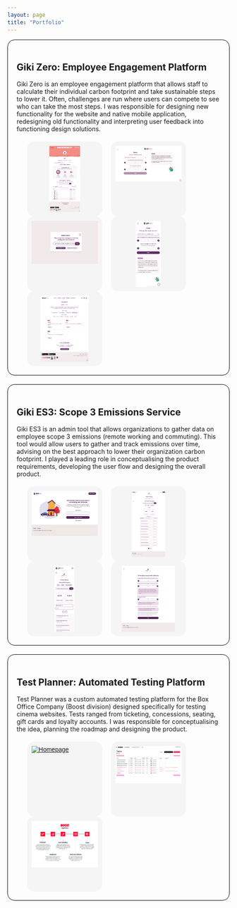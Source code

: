 ```yaml
---
layout: page
title: "Portfolio"
---
```

<style>
.lb-album{
	width: 100%;
    display: table;
	margin: 0 auto;
	font-family: 'BebasNeueRegular', 'Arial Narrow', Arial, sans-serif;
    list-style-type: none;
    margin-top: 20px;

}
.lb-album li{
	float: left;
	margin-right: 20px;
	position: relative;
    list-style-type: none;
}
.lb-album li > a,
.lb-album li > a img{
	display: block;
}
.lb-album li > a{
	width: 150px;
	height: 150px;
	position: relative;
	padding: 10px;
	background: #F5F5F5;
	border-radius: 16px;
    margin-bottom: 20px;
}

.lb-album li > a span{
	position: absolute;
	width: 150px;
	height: 150px;
	top: 10px;
	left: 10px;
	text-align: center;
	line-height: 150px;
	color: rgba(27,54,81,0.8);
	font-size: 24px;
	opacity: 0;
	background: 
		radial-gradient(
			center, 
			ellipse cover, 
			rgba(255,255,255,0.56) 0%,
			rgba(241,210,194,1) 100%
		);
	transition: opacity 0.3s linear;
}
.lb-album li > a:hover span{
	opacity: 1;
}

.lb-overlay{
	width: 0px;
	height: 0px;
	position: fixed;
	overflow: hidden;
	left: 0px;
	top: 0px;
	padding: 0px;
	z-index: 99;
	text-align: center;
	background: 
		radial-gradient(
			center, 
			ellipse cover, 
			rgba(255,255,255,0.56) 0%,
			rgba(241,210,194,1) 100%
		);
}

.lb-overlay > div{
	position: relative;
	color: rgba(27,54,81,0.8);
	width: 550px;
	height: 80px;
	margin: 40px auto 0px auto;
}
.lb-overlay div h3,
.lb-overlay div p{
	padding: 0px 20px;
	width: 200px;
	height: 60px;
}
.lb-overlay div h3{
	font-size: 36px;
	float: left;
	text-align: right;
	border-right: 1px solid rgba(27,54,81,0.4);
}
.lb-overlay div h3 span,
.lb-overlay div p{
	font-size: 16px;
	font-family: Constantia, Palatino, serif;
	font-style: italic;
}
.lb-overlay div h3 span{
	display: block;
	line-height: 6px;
}
.lb-overlay div p{
	font-size: 14px;
	text-align: left;
	float: left;
	width: 260px;
}

.lb-overlay a.lb-close{
	z-index: 1001;
	color: #000000;
	position: absolute;
	top: 100px;
	left: 50%;
	font-size: 15px;
	line-height: 26px;
	text-align: center;
	width: 126px;
	height: 23px;
	overflow: hidden;
	margin-left: -55px;
	opacity: 0;
    font-family: HKGrotesk-Medium;
}

.lb-overlay:target {
	width: auto;
	height: auto;
	bottom: 0px;
	right: 0px;
	padding: 80px 100px 120px 100px;
    background: #F5F5F5;
    overflow: scroll;
}

.lb-overlay:target img,
.lb-overlay:target a.lb-close{
	opacity: 1;
}

.lb-overlay:target img {
	animation: fadeInScale 1.2s ease-in-out;
    margin-top: 55px;
    width: 60% !important;
}

@keyframes fadeInScale {
  0% { transform: scale(0.6); opacity: 0; }
  100% { transform: scale(1); opacity: 1; }
}

.portfolio1 {
    border: 1px solid #000000;
    border-radius: 16px;
    padding: 20px;
    margin-bottom: 20px;
}

.portfolioimg {
    max-height: 100%;
}

.lb-album li > a, .lb-album li > a img {
    margin: 0 auto;
}

.portfoliomobile {
    max-width: 350px;
}

@media only screen and (min-device-width : 0px) and (max-device-width : 480px) and (orientation : portrait) { 

.lb-album li > a {
    width: 105px;
    height: 105px; 
    margin-bottom: 20px !important;
}

.lb-overlay:target img {
	animation: fadeInScale 1.2s ease-in-out;
    margin-top: 180px;
}

.lb-overlay a.lb-close {
    top: 130px;
}

.lb-overlay:target {
    padding: 0px;
}

}

</style>
<div class="portfolio1">
<h2>Giki Zero: Employee Engagement Platform</h2> 

Giki Zero is an employee engagement platform that allows staff to calculate their individual carbon footprint and take sustainable steps to lower it. Often, challenges are run where users can compete to see who can take the most steps. I was responsible for designing new functionality for the website and native mobile application, redesigning old functionality and interpreting user feedback into functioning design solutions. 

<ul class="lb-album">
	<li>
		<a href="#image-1">
			<img src="/assets/img/zero1.jpg" class="portfolioimg" alt="image01">
		</a>
        <div class="lb-overlay" id="image-1">
            <img src="/assets/img/zero1.jpg" alt="image01" />
            <a href="#page" class="lb-close">Return to Portfolio</a>    
        </div>
	</li>
	<li>
		<a href="#image-2">
			<img src="/assets/img/zero2.png" class="portfolioimg" alt="image01">
		</a>
        <div class="lb-overlay" id="image-2">
            <img src="/assets/img/zero2.png" alt="image01" />
            <a href="#page" class="lb-close">Return to Portfolio</a>    
        </div>
	</li>
    	<li>
		<a href="#image-3">
			<img src="/assets/img/zero3.png" class="portfolioimg" alt="image01">
		</a>
        <div class="lb-overlay" id="image-3">
            <img src="/assets/img/zero3.png" alt="image01" />
            <a href="#page" class="lb-close">Return to Portfolio</a>    
        </div>
	</li>
    	<li>
		<a href="#image-5">
			<img src="/assets/img/zero5.png" class="portfolioimg" alt="image01">
		</a>
        <div class="lb-overlay" id="image-5">
            <img src="/assets/img/zero5.png" class="portfoliomobile" alt="image01" />
            <a href="#page" class="lb-close">Return to Portfolio</a>    
        </div>
	</li>
    <li>
		<a href="#image-4">
			<img src="/assets/img/zero4.jpg" class="portfolioimg" alt="image01">
		</a>
        <div class="lb-overlay" id="image-4">
            <img src="/assets/img/zero4.jpg" alt="image01" />
            <a href="#page" class="lb-close">Return to Portfolio</a>    
        </div>
	</li>
</ul>
</div>
<div class="portfolio1">
<h2>Giki ES3: Scope 3 Emissions Service</h2> 

Giki ES3 is an admin tool that allows organizations to gather data on employee scope 3 emissions (remote working and commuting). This tool would allow users to gather and track emissions over time, advising on the best approach to lower their organization carbon footprint. I played a leading role in conceptualising the product requirements, developing the user flow and designing the overall product.

<ul class="lb-album">
	<li>
		<a href="#image-6">
			<img src="/assets/img/es1.png" class="portfolioimg" alt="image01">
		</a>
        <div class="lb-overlay" id="image-6">
            <img src="/assets/img/es1.png" alt="image01" />
            <a href="#page" class="lb-close">Return to Portfolio</a>    
        </div>
	</li>
	<li>
		<a href="#image-7">
			<img src="/assets/img/es2.jpg" class="portfolioimg" alt="image01">
		</a>
        <div class="lb-overlay" id="image-7">
            <img src="/assets/img/es2.jpg" alt="image01" />
            <a href="#page" class="lb-close">Return to Portfolio</a>    
        </div>
	</li>
    	<li>
		<a href="#image-8">
			<img src="/assets/img/es3.jpg" class="portfolioimg" alt="image01">
		</a>
        <div class="lb-overlay" id="image-8">
            <img src="/assets/img/es3.jpg" class="portfoliomobile" alt="image01" />
            <a href="#page" class="lb-close">Return to Portfolio</a>    
        </div>
	</li>
    	<li>
		<a href="#image-9">
			<img src="/assets/img/es4.jpg" class="portfolioimg" alt="image01">
		</a>
        <div class="lb-overlay" id="image-9">
            <img src="/assets/img/es4.jpg" alt="image01" />
            <a href="#page" class="lb-close">Return to Portfolio</a>    
        </div>
	</li>
</ul>
</div>
<div class="portfolio1">
<h2>Test Planner: Automated Testing Platform</h2> 

Test Planner was a custom automated testing platform for the Box Office Company (Boost division) designed specifically for testing cinema websites. Tests ranged from ticketing, concessions, seating, gift cards and loyalty accounts. I was responsible for conceptualising the idea, planning the roadmap and designing the product. 

<ul class="lb-album">
	<li>
		<a href="#image-11">
			<img src="/assets/img/nightrider1.jpg" class="portfolioimg" alt="Homepage">
		</a>
        <div class="lb-overlay" id="image-11">
            <img src="/assets/img/nightrider1.jpg" alt="Homepage" />
            <a href="#page" class="lb-close">Return to Portfolio</a>    
        </div>
	</li>
	<li>
		<a href="#image-12">
			<img src="/assets/img/nightrider2.jpg" class="portfolioimg" alt="Comparison">
		</a>
        <div class="lb-overlay" id="image-12">
            <img src="/assets/img/nightrider2.jpg" alt="Comparison" />
            <a href="#page" class="lb-close">Return to Portfolio</a>    
        </div>
	</li>
    	<li>
		<a href="#image-13">
			<img src="/assets/img/nightrider3.jpg" class="portfolioimg" alt="Roadmap">
		</a>
        <div class="lb-overlay" id="image-13">
            <img src="/assets/img/nightrider3.jpg" alt="Roadmap" />
            <a href="#page" class="lb-close">Return to Portfolio</a>    
        </div>
	</li>

</ul>
</div>
